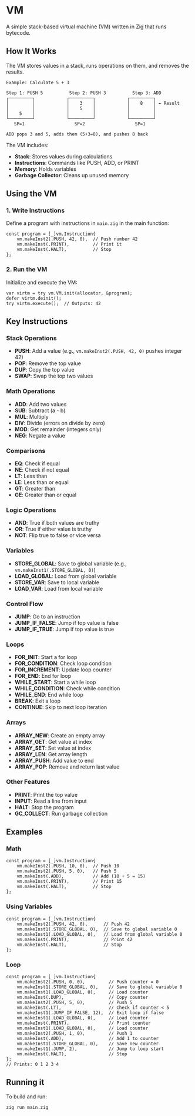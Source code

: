 # VM

A simple stack-based virtual machine (VM) written in Zig that runs bytecode.

## How It Works

The VM stores values in a stack, runs operations on them, and removes the results.

```
Example: Calculate 5 + 3

Step 1: PUSH 5          Step 2: PUSH 3          Step 3: ADD
┌─────────┐            ┌─────────┐            ┌─────────┐
│         │            │    3    │            │    8    │ ← Result
│         │            │    5    │            │         │
│    5    │            │         │            │         │
└─────────┘            └─────────┘            └─────────┘
   SP=1                   SP=2                   SP=1

ADD pops 3 and 5, adds them (5+3=8), and pushes 8 back
```

The VM includes:
- **Stack**: Stores values during calculations
- **Instructions**: Commands like PUSH, ADD, or PRINT
- **Memory**: Holds variables
- **Garbage Collector**: Cleans up unused memory

## Using the VM

### 1. Write Instructions
Define a program with instructions in `main.zig` in the main function:
```zig
const program = [_]vm.Instruction{
    vm.makeInst2(.PUSH, 42, 0),  // Push number 42
    vm.makeInst(.PRINT),         // Print it
    vm.makeInst(.HALT),          // Stop
};
```

### 2. Run the VM
Initialize and execute the VM:
```zig
var virtm = try vm.VM.init(allocator, &program);
defer virtm.deinit();
try virtm.execute();  // Outputs: 42
```

## Key Instructions

### Stack Operations
- **PUSH**: Add a value (e.g., `vm.makeInst2(.PUSH, 42, 0)` pushes integer 42)
- **POP**: Remove the top value
- **DUP**: Copy the top value
- **SWAP**: Swap the top two values

### Math Operations
- **ADD**: Add two values
- **SUB**: Subtract (a - b)
- **MUL**: Multiply
- **DIV**: Divide (errors on divide by zero)
- **MOD**: Get remainder (integers only)
- **NEG**: Negate a value

### Comparisons
- **EQ**: Check if equal
- **NE**: Check if not equal
- **LT**: Less than
- **LE**: Less than or equal
- **GT**: Greater than
- **GE**: Greater than or equal

### Logic Operations
- **AND**: True if both values are truthy
- **OR**: True if either value is truthy
- **NOT**: Flip true to false or vice versa

### Variables
- **STORE_GLOBAL**: Save to global variable (e.g., `vm.makeInst1(.STORE_GLOBAL, 0)`)
- **LOAD_GLOBAL**: Load from global variable
- **STORE_VAR**: Save to local variable
- **LOAD_VAR**: Load from local variable

### Control Flow
- **JUMP**: Go to an instruction
- **JUMP_IF_FALSE**: Jump if top value is false
- **JUMP_IF_TRUE**: Jump if top value is true

### Loops
- **FOR_INIT**: Start a for loop
- **FOR_CONDITION**: Check loop condition
- **FOR_INCREMENT**: Update loop counter
- **FOR_END**: End for loop
- **WHILE_START**: Start a while loop
- **WHILE_CONDITION**: Check while condition
- **WHILE_END**: End while loop
- **BREAK**: Exit a loop
- **CONTINUE**: Skip to next loop iteration

### Arrays
- **ARRAY_NEW**: Create an empty array
- **ARRAY_GET**: Get value at index
- **ARRAY_SET**: Set value at index
- **ARRAY_LEN**: Get array length
- **ARRAY_PUSH**: Add value to end
- **ARRAY_POP**: Remove and return last value

### Other Features
- **PRINT**: Print the top value
- **INPUT**: Read a line from input
- **HALT**: Stop the program
- **GC_COLLECT**: Run garbage collection

## Examples

### Math
```zig
const program = [_]vm.Instruction{
    vm.makeInst2(.PUSH, 10, 0),  // Push 10
    vm.makeInst2(.PUSH, 5, 0),   // Push 5
    vm.makeInst(.ADD),           // Add (10 + 5 = 15)
    vm.makeInst(.PRINT),         // Print 15
    vm.makeInst(.HALT),          // Stop
};
```

### Using Variables
```zig
const program = [_]vm.Instruction{
    vm.makeInst2(.PUSH, 42, 0),      // Push 42
    vm.makeInst1(.STORE_GLOBAL, 0),  // Save to global variable 0
    vm.makeInst1(.LOAD_GLOBAL, 0),   // Load from global variable 0
    vm.makeInst(.PRINT),             // Print 42
    vm.makeInst(.HALT),              // Stop
};
```

### Loop
```zig
const program = [_]vm.Instruction{
    vm.makeInst2(.PUSH, 0, 0),         // Push counter = 0
    vm.makeInst1(.STORE_GLOBAL, 0),    // Save to global variable 0
    vm.makeInst1(.LOAD_GLOBAL, 0),     // Load counter
    vm.makeInst(.DUP),                 // Copy counter
    vm.makeInst2(.PUSH, 5, 0),         // Push 5
    vm.makeInst(.LT),                  // Check if counter < 5
    vm.makeInst1(.JUMP_IF_FALSE, 12),  // Exit loop if false
    vm.makeInst1(.LOAD_GLOBAL, 0),     // Load counter
    vm.makeInst(.PRINT),               // Print counter
    vm.makeInst1(.LOAD_GLOBAL, 0),     // Load counter
    vm.makeInst2(.PUSH, 1, 0),         // Push 1
    vm.makeInst(.ADD),                 // Add 1 to counter
    vm.makeInst1(.STORE_GLOBAL, 0),    // Save new counter
    vm.makeInst1(.JUMP, 2),            // Jump to loop start
    vm.makeInst(.HALT),                // Stop
};
// Prints: 0 1 2 3 4
```

## Running it
To build and run:
```bash
zig run main.zig
```

